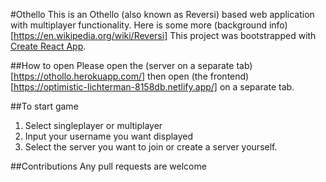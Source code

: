 #Othello
This is an Othello (also known as Reversi) based web application with multiplayer functionality. Here is some more (background info)[https://en.wikipedia.org/wiki/Reversi]
This project was bootstrapped with [Create React App](https://github.com/facebook/create-react-app).

##How to open
Please open the (server on a separate tab)[https://othollo.herokuapp.com/] then open (the frontend)[https://optimistic-lichterman-8158db.netlify.app/] on a separate tab.

##To start game
1. Select singleplayer or multiplayer
2. Input your username you want displayed
3. Select the server you want to join or create a server yourself.

##Contributions
Any pull requests are welcome